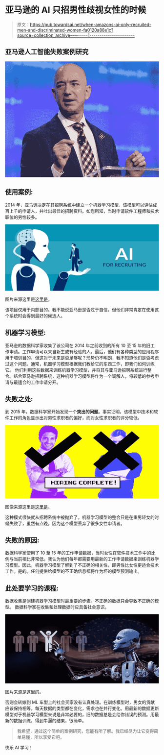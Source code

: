 # 亚马逊的 AI 只招男性歧视女性的时候

> 原文：<https://pub.towardsai.net/when-amazons-ai-only-recruited-men-and-discriminated-women-fa0120a88e1c?source=collection_archive---------1----------------------->

## 亚马逊人工智能失败案例研究

![](img/e7a9d2b2eb2d677f5d6369d91bb312fd.png)

## 使用案例:

2014 年，亚马逊决定在其招聘系统中建立一个机器学习模型，该模型可以评估成百上千的申请人，并吐出最佳的招聘资料。如您所知，当时申请软件工程师和技术职位的男性较多。

![](img/f9375e2683e89a49b3931a5a380c1ba3.png)

图片来源这里是[这里是](https://www.google.com/url?sa=i&source=imgres&cd=&cad=rja&uact=8&ved=2ahUKEwju9rX44qbnAhVQxTgGHX85CmUQjhx6BAgBEAI&url=https%3A%2F%2Fgalusaustralis.com%2F2019%2F12%2F263652%2Ffuture-innovative-report-on-ai-recruitment-market-analysis-opportunities-and-future-prospects-2026-major-players-sap-se-zoho-corporation-google-llc-ibm-corporation-oracle-corporation-automatic-d%2F&psig=AOvVaw2zGPvtiQ6v1os6PB6YzXxU&ust=1580317324860577)。

该项目仅用于内部目的。我不能说亚马逊是否过于自信，但他们非常肯定在使用这个系统时会得到最好的候选人。

## 机器学习模型:

亚马逊的数据科学家收集了该公司在 2014 年之前收到的所有 10 至 15 年的旧工作申请。工作申请可以来自新生或有经验的人。最后，他们有各种类型的应用程序用于培训目的，但这对于未来是否足够呢？形势仍不明朗，我不知道他们是否考虑过这个问题。通常，机器学习模型根据我们教给它的东西工作，即我们如何训练它。
他们利用这些数据来训练机器学习模型，并将其与亚马逊招聘系统进行整合。结合亚马逊招聘系统，这种机器学习模型将作为一个调解人，将较低的参考申请与最适合的工作申请分开。

## 失败之处:

到 2015 年，数据科学家开始发现一个**突出的问题**。事实证明，该模型中技术和软件工作的角色显示出对男性求职者的偏好，而对女性求职者的评分较低。

![](img/5d79c8d0b1ca7227d01f1f82a00f7d4b.png)

图像来源这里是[这里是](https://www.google.com/url?sa=i&source=imgres&cd=&cad=rja&uact=8&ved=2ahUKEwj8lt2m4qbnAhUEyTgGHbFID7kQjhx6BAgBEAI&url=https%3A%2F%2Fwww.theladders.com%2Fcareer-advice%2Famazon-reportedly-scraps-ai-recruiting-tool-biased-against-women&psig=AOvVaw0JaI2OQu-GPtrqpbHajwOI&ust=1580317153661822)。

这种模式很快就从招聘系统中被抛弃了。机器学习模型的整合只是在重男轻女的时候失败了，虽然有点晚，因为这个模型丢弃了很多女性申请者。

## 失败的原因:

数据科学家使用了 10 至 15 年的工作申请数据，当时女性在软件技术工作中的比例与当前相比非常低。我认为他们每年都需要用最新的工作申请数据来训练机器学习模型。因此，机器学习模型了解到了不正确的相关性，即男性比女性更适合技术工作。是的。任何提供给模型的不正确信息都将作为坏的模型预测输出。

## 此处要学习的课程:

数据收集是创建机器学习模型时最重要的步骤。不正确的数据只会导致不正确的模型。
数据科学家在收集和处理数据时应具备社会意识。

![](img/ee733cd0c850b45b884fb7423b3abc47.png)

图片来源是这里的。

否则会转嫁到 ML 车型上的社会买家没有认真处理。在训练模型时，男女的贡献应该保持相等。每天数据的类型都在变化，需求也在并行变化。用最新的数据更新模型对于机器学习模型来说是非常必要的，旧的数据总是会给你错误的预测。用最新的数据训练，得到牛逼的结果，很简单。

> 我希望，通过这个简单的案例研究，您能有所了解。我已经尽力让它变得简单易懂，所以享受它吧。

快乐 AI 学习！